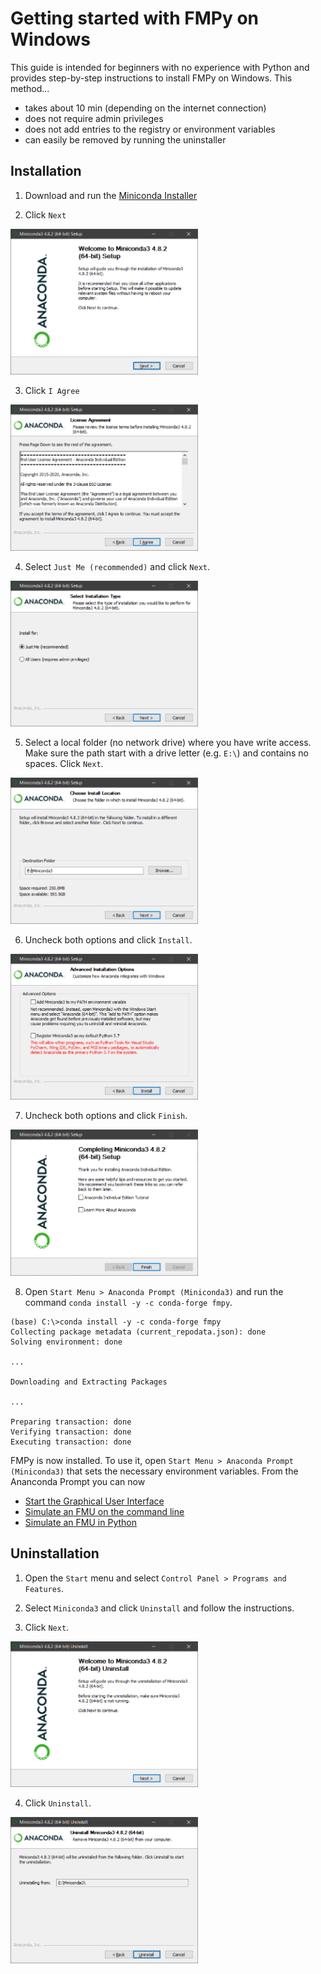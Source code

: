 # Getting started with FMPy on Windows

This guide is intended for beginners with no experience with Python and provides step-by-step instructions to install FMPy on Windows.
This method...

- takes about 10 min (depending on the internet connection)
- does not require admin privileges
- does not add entries to the registry or environment variables
- can easily be removed by running the uninstaller

## Installation

1. Download and run the [Miniconda Installer](https://repo.anaconda.com/miniconda/Miniconda3-latest-Windows-x86_64.exe)

2. Click `Next`

<img src="Miniconda_Welcome.PNG" width="300">

3. Click `I Agree`

<img src="Miniconda_License_Agreement.PNG" width="300">

4. Select `Just Me (recommended)` and click `Next`.

<img src="Miniconda_Install_Type.PNG" width="300">

5. Select a local folder (no network drive) where you have write access.
Make sure the path start with a drive letter (e.g. `E:\`) and contains no spaces.
Click `Next`.

<img src="Miniconda_Install_Location.PNG" width="300">

6. Uncheck both options and click `Install`.

<img src="Miniconda_Advanced_Installation_Options.PNG" width="300">

7. Uncheck both options and click `Finish`.

<img src="Miniconda_Completing_Setup.PNG" width="300">

8. Open `Start Menu > Anaconda Prompt (Miniconda3)` and run the command `conda install -y -c conda-forge fmpy`.

```
(base) C:\>conda install -y -c conda-forge fmpy
Collecting package metadata (current_repodata.json): done
Solving environment: done

...

Downloading and Extracting Packages

...

Preparing transaction: done
Verifying transaction: done
Executing transaction: done
```

FMPy is now installed. To use it, open `Start Menu > Anaconda Prompt (Miniconda3)` that sets the necessary environment variables. From the Ananconda Prompt you can now

- [Start the Graphical User Interface](../README.md#start-the-graphical-user-interface)
- [Simulate an FMU on the command line](../README.md#simulate-an-fmu-on-the-command-line)
- [Simulate an FMU in Python](../README.md#simulate-an-fmu-in-python)

## Uninstallation

1. Open the `Start` menu and select `Control Panel > Programs and Features`.

2. Select `Miniconda3` and click `Uninstall` and follow the instructions.

3. Click `Next`.

<img src="Miniconda_Uninstall.PNG" width="300">

4. Click `Uninstall`.

<img src="Miniconda_Uninstall_Location.PNG" width="300">
